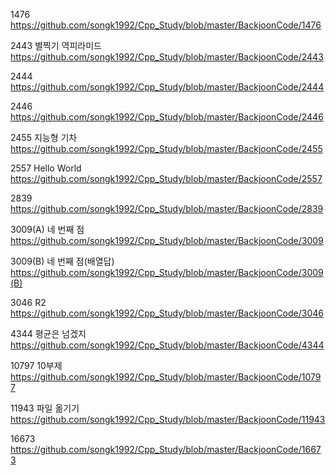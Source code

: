 



1476 https://github.com/songk1992/Cpp_Study/blob/master/BackjoonCode/1476



2443 별찍기 역피라미드 https://github.com/songk1992/Cpp_Study/blob/master/BackjoonCode/2443




2444 https://github.com/songk1992/Cpp_Study/blob/master/BackjoonCode/2444

2446 https://github.com/songk1992/Cpp_Study/blob/master/BackjoonCode/2446


2455 지능형 기차 https://github.com/songk1992/Cpp_Study/blob/master/BackjoonCode/2455




2557 Hello World https://github.com/songk1992/Cpp_Study/blob/master/BackjoonCode/2557



2839 https://github.com/songk1992/Cpp_Study/blob/master/BackjoonCode/2839



3009(A) 네 번째 점 https://github.com/songk1992/Cpp_Study/blob/master/BackjoonCode/3009

3009(B) 네 번째 점(배열답) https://github.com/songk1992/Cpp_Study/blob/master/BackjoonCode/3009(B)





3046 R2 https://github.com/songk1992/Cpp_Study/blob/master/BackjoonCode/3046


4344 평균은 넘겠지 https://github.com/songk1992/Cpp_Study/blob/master/BackjoonCode/4344


10797 10부제 https://github.com/songk1992/Cpp_Study/blob/master/BackjoonCode/10797



11943 파일 옮기기 https://github.com/songk1992/Cpp_Study/blob/master/BackjoonCode/11943





16673 https://github.com/songk1992/Cpp_Study/blob/master/BackjoonCode/16673
